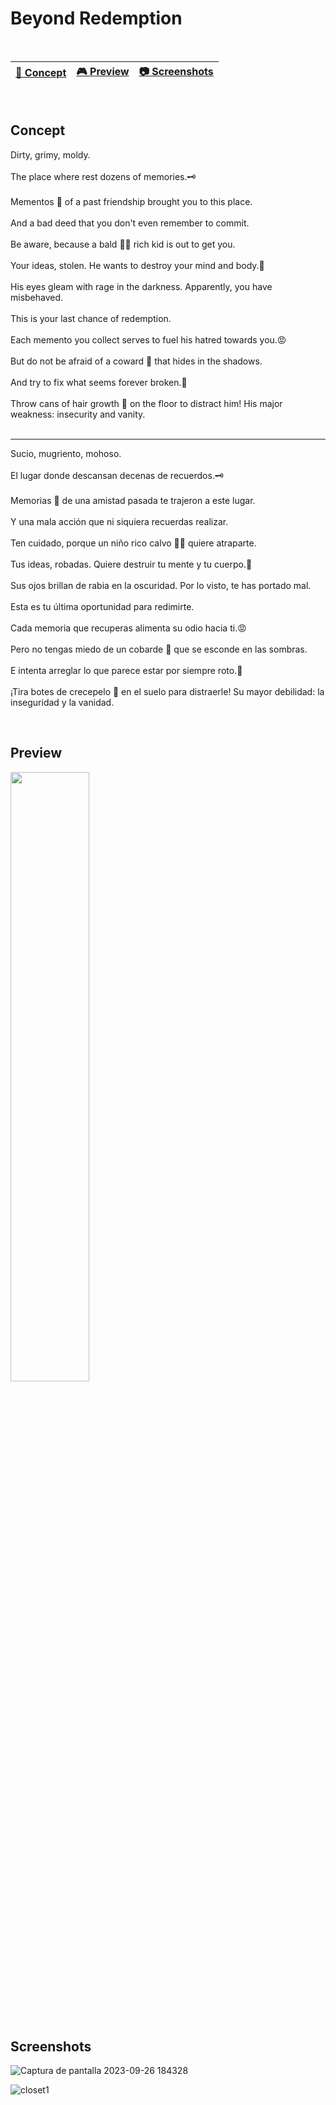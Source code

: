 # Beyond Redemption

<br>

| [📖 Concept](#concept) |[🎮 Preview](#preview) | [:camera: Screenshots](#screenshots) |
| -------- | --------------- | -------- |

<br>

## Concept

Dirty, grimy, moldy.
<br>
<br>
The place where rest dozens of memories.🗝️
<br>
<br>
Mementos 📝 of a past friendship brought you to this place.
<br>
<br>
And a bad deed that you don't even remember to commit.
<br>
<br>
Be aware, because a bald 👨‍🦲 rich kid is out to get you.
<br>
<br>
Your ideas, stolen. He wants to destroy your mind and body.🔪
<br>
<br>
His eyes gleam with rage in the darkness. Apparently, you have misbehaved.
<br>
<br>
This is your last chance of redemption.
<br>
<br>
Each memento you collect serves to fuel his hatred towards you.😡
<br>
<br>
But do not be afraid of a coward 🐔 that hides in the shadows.
<br>
<br>
And try to fix what seems forever broken.🔐
<br>
<br>
Throw cans of hair growth 🍶 on the floor to distract him! His major weakness: insecurity and vanity.
<br>
<br>

--------------------------------------------------------------
Sucio, mugriento, mohoso.
<br>
<br>
El lugar donde descansan decenas de recuerdos.🗝️
<br>
<br>
Memorias 📝 de una amistad pasada te trajeron a este lugar.
<br>
<br>
Y una mala acción que ni siquiera recuerdas realizar.
<br>
<br>
Ten cuidado, porque un niño rico calvo 👨‍🦲 quiere atraparte.
<br>
<br>
Tus ideas, robadas. Quiere destruir tu mente y tu cuerpo.🔪
<br>
<br>
Sus ojos brillan de rabia en la oscuridad. Por lo visto, te has portado mal.
<br>
<br>
Esta es tu última oportunidad para redimirte.
<br>
<br>
Cada memoria que recuperas alimenta su odio hacia ti.😡
<br>
<br>
Pero no tengas miedo de un cobarde 🐔 que se esconde en las sombras.
<br>
<br>
E intenta arreglar lo que parece estar por siempre roto.🔐
<br>
<br>
¡Tira botes de crecepelo 🍶 en el suelo para distraerle! Su mayor debilidad: la inseguridad y la vanidad.

<br>

## Preview

[<img src="https://cdn.pixabay.com/photo/2019/06/25/12/59/click-here-4298145_1280.png" width="50%">](https://www.youtube.com/watch?v=NC-SULcLRSw "Demo game mechanics")


<br>
<br>

## Screenshots

![Captura de pantalla 2023-09-26 184328](https://github.com/ricardobar96/beyond-redemption/assets/73242474/92e87526-c93a-4ece-90a4-65b1b4c9cccb)


![closet1](https://github.com/ricardobar96/Whispers-Of-Death/assets/73242474/c2125a31-fefe-4d23-abe8-c2d4f4f6ad59)
